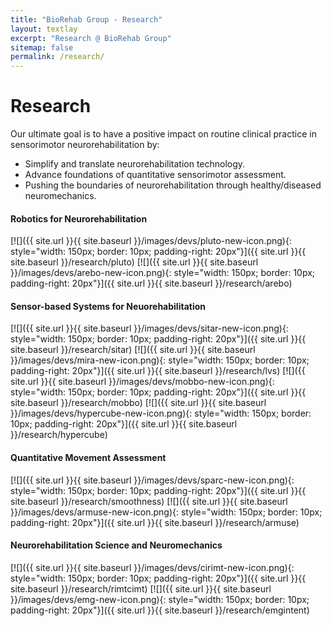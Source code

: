 ```yaml
---
title: "BioRehab Group - Research"
layout: textlay
excerpt: "Research @ BioRehab Group"
sitemap: false
permalink: /research/
---
```


# Research

Our ultimate goal is to have a positive impact on routine clinical practice in sensorimotor neurorehabilitation by: 
* Simplify and translate neurorehabilitation technology.
* Advance foundations of quantitative sensorimotor assessment.
* Pushing the boundaries of neurorehabilitation through healthy/diseased neuromechanics.

#### **Robotics for Neurorehabilitation**
[![]({{ site.url }}{{ site.baseurl }}/images/devs/pluto-new-icon.png){: style="width: 150px; border: 10px; padding-right: 20px"}]({{ site.url }}{{ site.baseurl }}/research/pluto)
[![]({{ site.url }}{{ site.baseurl }}/images/devs/arebo-new-icon.png){: style="width: 150px; border: 10px; padding-right: 20px"}]({{ site.url }}{{ site.baseurl }}/research/arebo)

#### **Sensor-based Systems for Neuorehabilitation**
[![]({{ site.url }}{{ site.baseurl }}/images/devs/sitar-new-icon.png){: style="width: 150px; border: 10px; padding-right: 20px"}]({{ site.url }}{{ site.baseurl }}/research/sitar)
[![]({{ site.url }}{{ site.baseurl }}/images/devs/mira-new-icon.png){: style="width: 150px; border: 10px; padding-right: 20px"}]({{ site.url }}{{ site.baseurl }}/research/lvs)
[![]({{ site.url }}{{ site.baseurl }}/images/devs/mobbo-new-icon.png){: style="width: 150px; border: 10px; padding-right: 20px"}]({{ site.url }}{{ site.baseurl }}/research/mobbo)
[![]({{ site.url }}{{ site.baseurl }}/images/devs/hypercube-new-icon.png){: style="width: 150px; border: 10px; padding-right: 20px"}]({{ site.url }}{{ site.baseurl }}/research/hypercube)

#### **Quantitative Movement Assessment**
[![]({{ site.url }}{{ site.baseurl }}/images/devs/sparc-new-icon.png){: style="width: 150px; border: 10px; padding-right: 20px"}]({{ site.url }}{{ site.baseurl }}/research/smoothness)
[![]({{ site.url }}{{ site.baseurl }}/images/devs/armuse-new-icon.png){: style="width: 150px; border: 10px; padding-right: 20px"}]({{ site.url }}{{ site.baseurl }}/research/armuse)

#### **Neurorehabilitation Science and Neuromechanics**
[![]({{ site.url }}{{ site.baseurl }}/images/devs/cirimt-new-icon.png){: style="width: 150px; border: 10px; padding-right: 20px"}]({{ site.url }}{{ site.baseurl }}/research/rimtcimt)
[![]({{ site.url }}{{ site.baseurl }}/images/devs/emg-new-icon.png){: style="width: 150px; border: 10px; padding-right: 20px"}]({{ site.url }}{{ site.baseurl }}/research/emgintent)